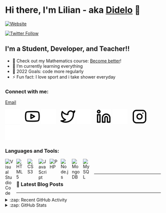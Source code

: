 # Hi there, I'm Lilian - aka [Didelo][website] 👋 

[![Website](https://img.shields.io/website?label=didelo.fr&style=for-the-badge&url=https%3A%2F%2Fcodestackr.com)](https://didelo.fr/lilian)

[![Twitter Follow](https://img.shields.io/twitter/follow/LilianSoler6?color=1DA1F2&logo=twitter&style=for-the-badge)](https://twitter.com/intent/follow?original_referer=https%3A%2F%2Fgithub.com%2FcodeSTACKr&screen_name=LilianSoler6)

## I'm a Student, Developer, and Teacher!!

- 🔭 Check out my Mathematics course: [Become better][course]!
- 🌱 I’m currently learning everything
- 🥅 2022 Goals: code more regularly
- ⚡ Fun fact: I love sport and i take shower everyday
### Connect with me:
[Email](mailto:lilian.soler@didelo.fr)


[![website](./img/globe-dark.svg)](https://didelo.fr)
&nbsp;&nbsp;
[![website](./img/youtube-light.svg)](https://www.youtube.com/channel/UC32rqsmCHUJ3D-k_2-d-wLQ#gh-light-mode-only)
[![website](./img/youtube-dark.svg)](https://www.youtube.com/channel/UC32rqsmCHUJ3D-k_2-d-wLQ#gh-dark-mode-only)
&nbsp;&nbsp;
[![website](./img/twitter-light.svg)](https://twitter.com/LilianSoler6#gh-light-mode-only)
[![website](./img/twitter-dark.svg)](https://twitter.com/LilianSoler6#gh-dark-mode-only)
&nbsp;&nbsp;
[![website](./img/linkedin-light.svg)](https://www.linkedin.com/in/soler-lilian-2aa832182/#gh-light-mode-only)
[![website](./img/linkedin-dark.svg)](https://www.linkedin.com/in/soler-lilian-2aa832182/#gh-dark-mode-only)
&nbsp;&nbsp;
[![website](./img/instagram-light.svg)](https://www.instagram.com/lilian64160/#gh-light-mode-only)
[![website](./img/instagram-dark.svg)](https://www.instagram.com/lilian64160/#gh-dark-mode-only)

### Languages and Tools:

<img align="left" alt="Visual Studio Code" width="26px" src="https://cdn.jsdelivr.net/gh/devicons/devicon/icons/vscode/vscode-original.svg" style="padding-right:10px;" />
<img align="left" alt="HTML5" width="26px" src="https://cdn.jsdelivr.net/gh/devicons/devicon/icons/html5/html5-original.svg" style="padding-right:10px;" />
<img align="left" alt="CSS3" width="26px" src="https://cdn.jsdelivr.net/gh/devicons/devicon/icons/css3/css3-original.svg" style="padding-right:10px;" />
<img align="left" alt="JavaScript" width="26px" src="https://cdn.jsdelivr.net/gh/devicons/devicon/icons/javascript/javascript-original.svg" style="padding-right:10px;" />
<img align="left" alt="PHP" width="26px" src="https://cdn.jsdelivr.net/gh/devicons/devicon/icons/php/php-original.svg" style="padding-right:10px;" />
<img align="left" alt="Node.js" width="26px" src="https://cdn.jsdelivr.net/gh/devicons/devicon/icons/nodejs/nodejs-original.svg" style="padding-right:10px;" />
<img align="left" alt="MongoDB" width="26px" src="https://cdn.jsdelivr.net/gh/devicons/devicon/icons/mongodb/mongodb-original.svg" style="padding-right:10px;" />
<img align="left" alt="MySQL" width="26px" src="https://cdn.jsdelivr.net/gh/devicons/devicon/icons/mysql/mysql-original.svg" style="padding-right:10px;" />




<br />
<br />

---

### 📕 Latest Blog Posts

<!-- BLOG-POST-LIST:START -->
<!-- - [How To Pass Application Tracking Systems &lpar;ATS&rpar; &amp; Get Interviews - Resume Tips for Software Developer](https://dev.to/codestackr/how-to-pass-application-tracking-systems-ats-get-interviews-resume-tips-for-software-developer-4bmo)
- [Microinteractions: Password Validation Animation](https://dev.to/codestackr/microinteractions-password-validation-animation-5629)
- [Notion + YouTube - A Powerful Combination for Productivity](https://dev.to/codestackr/notion-youtube-a-powerful-combination-for-productivity-1def)
- [Regular Expressions &lpar;RegEx&rpar; Crash Course](https://dev.to/codestackr/regular-expressions-regex-crash-course-248n)
- [Emmet Part 2 - Advanced](https://dev.to/codestackr/emmet-part-2-advanced-4c65) -->
<!-- BLOG-POST-LIST:END -->

---

<details>
  <summary>:zap: Recent GitHub Activity</summary>
  
<!--START_SECTION:activity-->
<!-- 1. ❌ Closed PR [#5](https://github.com/codeSTACKr/nft-landing-page/pull/5) in [codeSTACKr/nft-landing-page](https://github.com/codeSTACKr/nft-landing-page)
2. 💪 Opened PR [#1580](https://github.com/anuraghazra/github-readme-stats/pull/1580) in [anuraghazra/github-readme-stats](https://github.com/anuraghazra/github-readme-stats)
3. 🗣 Commented on [#1572](https://github.com/anuraghazra/github-readme-stats/issues/1572) in [anuraghazra/github-readme-stats](https://github.com/anuraghazra/github-readme-stats)
4. 🎉 Merged PR [#1](https://github.com/mongodb-developer/mongodb-ecommerce/pull/1) in [mongodb-developer/mongodb-ecommerce](https://github.com/mongodb-developer/mongodb-ecommerce)
5. 💪 Opened PR [#1](https://github.com/mongodb-developer/mongodb-ecommerce/pull/1) in [mongodb-developer/mongodb-ecommerce](https://github.com/mongodb-developer/mongodb-ecommerce) -->
<!--END_SECTION:activity-->

</details>

<details>
  <summary>:zap: GitHub Stats</summary>

  <img align="left" alt="LilianSOLER's GitHub Stats" src="https://github-readme-stats.vercel.app/api?username=LilianSOLER&show_icons=true&hide_border=false&title_color=ff652f&icon_color=FFE400&bg_color=09131B&text_color=ffffff&border_color=0c1a25" />

</details>

[website]: https://didelo.fr/lilian
[course]: https://www.meetinclass.com/prof/lilian24/eleve-ingenieur-informatique-propose-cours-aide-devoirs-mathematiques-ou-informatique-cp-licence-1
[twitter]: https://twitter.com/LilianSoler6
[youtube]: https://www.youtube.com/channel/UC32rqsmCHUJ3D-k_2-d-wLQ
[instagram]: https://www.instagram.com/lilian64160/
[linkedin]: https://www.linkedin.com/in/soler-lilian-2aa832182/

